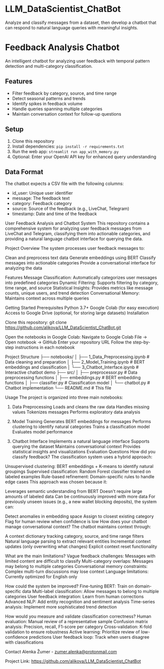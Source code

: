 # LLM_DataScientist_ChatBot
Analyze and classify messages from a dataset, then develop a chatbot that can respond to natural language queries with meaningful insights.

# Feedback Analysis Chatbot

An intelligent chatbot for analyzing user feedback with temporal pattern detection and multi-category classification.

## Features
- Filter feedback by category, source, and time range
- Detect seasonal patterns and trends
- Identify spikes in feedback volume
- Handle queries spanning multiple categories
- Maintain conversation context for follow-up questions

## Setup
1. Clone this repository
2. Install dependencies: `pip install -r requirements.txt`
3. Run the web app: `streamlit run app_with_memory.py`
4. Optional: Enter your OpenAI API key for enhanced query understanding

## Data Format
The chatbot expects a CSV file with the following columns:
- id_user: Unique user identifier
- message: The feedback text
- category: Feedback category
- source: Source of the feedback (e.g., LiveChat, Telegram)
- timestamp: Date and time of the feedback

User Feedback Analysis and Chatbot System
This repository contains a comprehensive system for analyzing user feedback messages from LiveChat and Telegram, classifying them into actionable categories, and providing a natural language chatbot interface for querying the data.

Project Overview
The system processes user feedback messages to:

Clean and preprocess text data
Generate embeddings using BERT
Classify messages into actionable categories
Provide a conversational interface for analyzing the data

Features
Message Classification: Automatically categorizes user messages into predefined categories
Dynamic Filtering: Supports filtering by category, time range, and source
Statistical Insights: Provides metrics like message counts, unique users, and trend detection
Conversational Memory: Maintains context across multiple queries

Getting Started
Prerequisites
Python 3.7+
Google Colab (for easy execution)
Access to Google Drive (optional, for storing large datasets)
Installation

Clone this repository:
git clone https://github.com/alikova/LLM_DataScientist_ChatBot.git

Open the notebooks in Google Colab:
Navigate to Google Colab
File → Open notebook → GitHub
Enter your repository URL
Follow the step-by-step instructions in each notebook

Project Structure
├── notebooks/
│   ├── 1_Data_Preprocessing.ipynb   # Data cleaning and preparation
│   ├── 2_Model_Training.ipynb       # BERT embeddings and classification
│   └── 3_Chatbot_Interface.ipynb    # Interactive chatbot demo
├── src/
│   ├── preprocessor.py              # Data preprocessing functions
│   ├── embeddings.py                # BERT embedding functions
│   ├── classifier.py                # Classification model
│   └── chatbot.py                   # Chatbot implementation
└── README.md                        # This file

Usage
The project is organized into three main notebooks:

1. Data Preprocessing
Loads and cleans the raw data
Handles missing values
Tokenizes messages
Performs exploratory data analysis

2. Model Training
Generates BERT embeddings for messages
Performs clustering to identify natural categories
Trains a classification model
Evaluates model performance

3. Chatbot Interface
Implements a natural language interface
Supports querying the dataset
Maintains conversational context
Provides statistical insights and visualizations
Evaluation Questions
How did you classify feedback?
The classification system uses a hybrid approach:

Unsupervised clustering: BERT embeddings + K-means to identify natural groupings
Supervised classification: Random Forest classifier trained on labeled examples
Rule-based refinement: Domain-specific rules to handle edge cases
This approach was chosen because it:

Leverages semantic understanding from BERT
Doesn't require large amounts of labeled data
Can be continuously improved with more data
For previously unseen issues (e.g., a new wallet blocking deposits), the system can:

Detect anomalies in embedding space
Assign to closest existing category
Flag for human review when confidence is low
How does your chatbot manage conversational context?
The chatbot maintains context through:

A context dictionary tracking category, source, and time range filters
Natural language parsing to extract relevant entities
Incremental context updates (only overwriting what changes)
Explicit context reset functionality

What are the main limitations?
Vague feedback challenges: Messages with limited content are difficult to classify
Multi-category overlaps: Messages may belong to multiple categories
Conversational memory constraints: Complex multi-turn discussions may lose context
Language limitations: Currently optimized for English only

How could the system be improved?
Fine-tuning BERT: Train on domain-specific data
Multi-label classification: Allow messages to belong to multiple categories
User feedback integration: Learn from human corrections
Advanced NLP: Add entity recognition and sentiment analysis
Time-series analysis: Implement more sophisticated trend detection

How would you measure and validate classification correctness?
Human evaluation: Manual review of a representative sample
Confusion matrix analysis: Precision, recall, F1-score per category
Cross-validation: K-fold validation to ensure robustness
Active learning: Prioritize review of low-confidence predictions
User feedback loop: Track when users disagree with classifications

Contact
Alenka Žumer - zumer.alenka@protonmail.com 

Project Link: https://github.com/alikova/LLM_DataScientist_ChatBot

